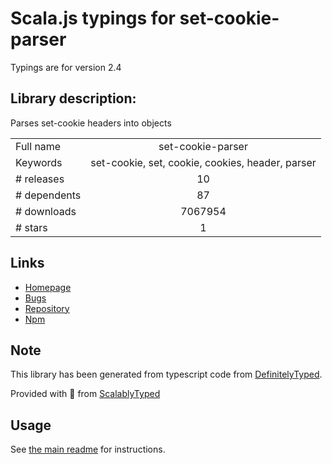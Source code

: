 
# Scala.js typings for set-cookie-parser

Typings are for version 2.4

## Library description:
Parses set-cookie headers into objects

|                    |                 |
| ------------------ | :-------------: |
| Full name          | set-cookie-parser |
| Keywords           | set-cookie, set, cookie, cookies, header, parser |
| # releases         | 10 |
| # dependents       | 87 |
| # downloads        | 7067954 |
| # stars            | 1 |

## Links
- [Homepage](https://github.com/nfriedly/set-cookie-parser)
- [Bugs](https://github.com/nfriedly/set-cookie-parser/issues)
- [Repository](https://github.com/nfriedly/set-cookie-parser)
- [Npm](https://www.npmjs.com/package/set-cookie-parser)
    


## Note
This library has been generated from typescript code from [DefinitelyTyped](https://definitelytyped.org).

Provided with :purple_heart: from [ScalablyTyped](https://github.com/oyvindberg/ScalablyTyped)

## Usage
See [the main readme](../../readme.md) for instructions.


